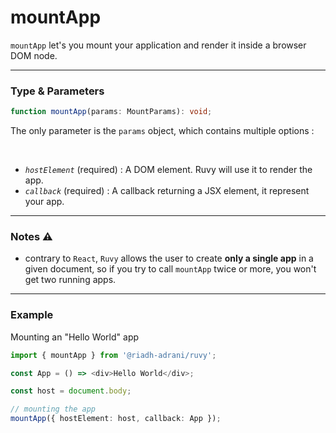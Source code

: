 # mountApp

`mountApp` let's you mount your application and render it inside a browser DOM node.

<hr/>

### Type & Parameters

```ts
function mountApp(params: MountParams): void;
```

The only parameter is the `params` object, which contains multiple options :

<br/>

- _`hostElement`_ (required) : A DOM element. Ruvy will use it to render the app.
- _`callback`_ (required) : A callback returning a JSX element, it represent your app.

<hr/>

### Notes ⚠️

- contrary to `React`, `Ruvy` allows the user to create **only a single app** in a given document, so if you try to call `mountApp` twice or more, you won't get two running apps.

<hr/>

### Example

Mounting an "Hello World" app

```ts
import { mountApp } from '@riadh-adrani/ruvy';

const App = () => <div>Hello World</div>;

const host = document.body;

// mounting the app
mountApp({ hostElement: host, callback: App });
```
